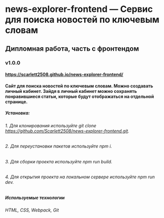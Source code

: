 # news-explorer-frontend — Сервис для поиска новостей по ключевым словам 
## Дипломная работа, часть с фронтендом
### v1.0.0

#### https://scarlett2508.github.io/news-explorer-frontend/

#### Сайт для поиска новостей по ключевым словам. Можно создавать личный кабинет. Зайдя в личный кабинет можно сохранять понравившиеся статьи, которые будут отображаться на отдельной странице. 

##### Установка: 
###### 1. Для клонирования используйте git clone https://github.com/Scarlett2508/news-explorer-frontend.git.
###### 2. Для переустановки пакетов используйте npm i.
###### 3. Для сборки проекта используйте npm run build.
###### 4. Для открытия проекта на локальном сервере используйте npm run dev.


##### Используемые технологии
###### HTML, CSS, Webpack, Git

